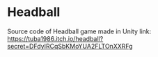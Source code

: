 # Headball
Source code of Headball game made in Unity
link: https://tuba1986.itch.io/headball?secret=DFdyIRCqSbKMoYUA2FLTOnXXRFg
